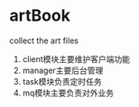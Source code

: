 # artBook
collect the art files

1. client模块主要维护客户端功能
2. manager主要后台管理
3. task模块负责定时任务
4. mq模块主要负责对外业务